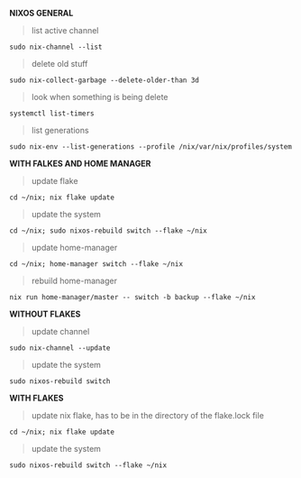 **NIXOS GENERAL**

>list active channel

```
sudo nix-channel --list
```

>delete old stuff

```
sudo nix-collect-garbage --delete-older-than 3d
```

>look when something is being delete

```
systemctl list-timers
```

>list generations

```
sudo nix-env --list-generations --profile /nix/var/nix/profiles/system
```

**WITH FALKES AND HOME MANAGER**

>update flake

```
cd ~/nix; nix flake update
```

>update the system

```
cd ~/nix; sudo nixos-rebuild switch --flake ~/nix
```

>update home-manager

```
cd ~/nix; home-manager switch --flake ~/nix
```

>rebuild home-manager

```
nix run home-manager/master -- switch -b backup --flake ~/nix
```

**WITHOUT FLAKES**

>update channel

```
sudo nix-channel --update
```

>update the system

```
sudo nixos-rebuild switch
```


**WITH FLAKES**

>update nix flake, has to be in the directory of the flake.lock file

```
cd ~/nix; nix flake update
```

>update the system

```
sudo nixos-rebuild switch --flake ~/nix
```
